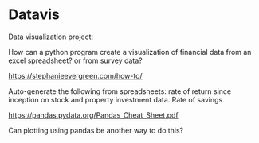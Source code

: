# Datavis
Data visualization project:

How can a python program create a visualization of financial data from an excel spreadsheet? or from survey data?

https://stephanieevergreen.com/how-to/

Auto-generate the following from spreadsheets: rate of return since inception on stock and property investment data. Rate of savings

https://pandas.pydata.org/Pandas_Cheat_Sheet.pdf

Can plotting using pandas be another way to do this? 
